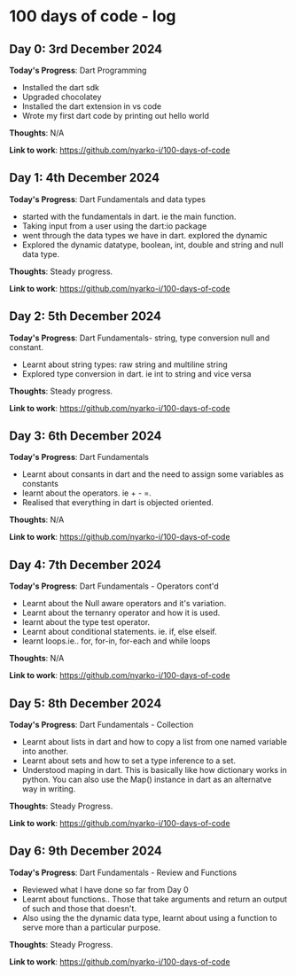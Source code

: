 # 100 days of code - log

## Day 0: 3rd December 2024

**Today's Progress**: Dart Programming

- Installed the dart sdk
- Upgraded chocolatey
- Installed the dart extension in vs code
- Wrote my first dart code by printing out hello world

**Thoughts**: N/A

**Link to work**:
https://github.com/nyarko-i/100-days-of-code

## Day 1: 4th December 2024

**Today's Progress**: Dart Fundamentals and data types

- started with the fundamentals in dart. ie the main function.
- Taking input from a user using the dart:io package
- went through the data types we have in dart. explored the dynamic
- Explored the dynamic datatype, boolean, int, double and string and null data type.

**Thoughts**: Steady progress.

**Link to work**:
https://github.com/nyarko-i/100-days-of-code

## Day 2: 5th December 2024

**Today's Progress**: Dart Fundamentals- string, type conversion null and constant.

- Learnt about string types: raw string and multiline string
- Explored type conversion in dart. ie int to string and vice versa

**Thoughts**: Steady progress.

**Link to work**:
https://github.com/nyarko-i/100-days-of-code

## Day 3: 6th December 2024

**Today's Progress**: Dart Fundamentals

- Learnt about consants in dart and the need to assign some variables as constants
- learnt about the operators. ie + - =.
- Realised that everything in dart is objected oriented.

**Thoughts**: N/A

**Link to work**:
https://github.com/nyarko-i/100-days-of-code

## Day 4: 7th December 2024

**Today's Progress**: Dart Fundamentals - Operators cont'd

- Learnt about the Null aware operators and it's variation.
- Learnt about the ternanry operator and how it is used.
- learnt about the type test operator.
- Learnt about conditional statements. ie. if, else elseif.
- learnt loops.ie.. for, for-in, for-each and while loops

**Thoughts**: N/A

**Link to work**:
https://github.com/nyarko-i/100-days-of-code

## Day 5: 8th December 2024

**Today's Progress**: Dart Fundamentals - Collection

- Learnt about lists in dart and how to copy a list from one named variable into another.
- Learnt about sets and how to set a type inference to a set.
- Understood maping in dart. This is basically like how dictionary works in python. You can also use the Map() instance in dart as an alternatve way in writing.

**Thoughts**: Steady Progress.

**Link to work**:
https://github.com/nyarko-i/100-days-of-code

## Day 6: 9th December 2024

**Today's Progress**: Dart Fundamentals - Review and Functions

- Reviewed what I have done so far from Day 0
- Learnt about functions.. Those that take arguments and return an output of such and those that doesn't.
- Also using the the dynamic data type, learnt about using a function to serve more than a particular purpose.

**Thoughts**: Steady Progress.

**Link to work**:
https://github.com/nyarko-i/100-days-of-code
